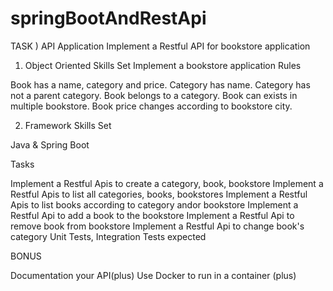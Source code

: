 # springBootAndRestApi

TASK ) API Application
Implement a Restful API for bookstore application
 
1) Object Oriented Skills Set
Implement a bookstore application
Rules
 
Book has a name, category and price.
Category has name.
Category has not a parent category.
Book belongs to a category.
Book can exists in multiple bookstore.
Book price changes according to bookstore city.
 
 
2) Framework Skills Set
 
Java & Spring Boot
 
Tasks
 
Implement a Restful Apis to create a category, book, bookstore
Implement a Restful Apis to list all categories, books, bookstores
Implement a Restful Apis to list books according to category andor bookstore
Implement a Restful Api to add a book to the bookstore
Implement a Restful Api to remove book from bookstore
Implement a Restful Api to change book's category
Unit Tests, Integration Tests expected
 
BONUS
 
Documentation your API(plus)
Use Docker to run in a container (plus)
